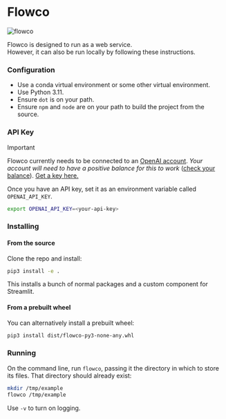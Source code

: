 

# Flowco
![flowco](https://github.com/user-attachments/assets/9591f546-ef52-4c16-999a-ca9e2a149586)

Flowco is designed to run as a web service.  
However, it can also be run locally by following these instructions.  

### Configuration

* Use a conda virtual environment or some other virtual environment.
* Use Python 3.11.  
* Ensure `dot` is on your path.
* Ensure `npm` and `node` are on your path to build the project from the source.

### API Key

> [!IMPORTANT]
>
> Flowco currently needs to be connected to an [OpenAI account](https://openai.com/api/). _Your account will need to have a positive balance for this to work_ ([check your balance](https://platform.openai.com/account/usage)). [Get a key here.](https://platform.openai.com/account/api-keys)
>
> Once you have an API key, set it as an environment variable called `OPENAI_API_KEY`.
>
> ```bash
> export OPENAI_API_KEY=<your-api-key>
> ```

### Installing

#### From the source

Clone the repo and install:

```bash
pip3 install -e .
```

This installs a bunch of normal packages and a custom component for Streamlit.  

#### From a prebuilt wheel

You can alternatively install
a prebuilt wheel:

```bash
pip3 install dist/flowco-py3-none-any.whl 
```

### Running

On the command line, run `flowco`, passing it the directory in which to store its files.  That directory
should already exist:

```bash
mkdir /tmp/example
flowco /tmp/example
```

Use `-v` to turn on logging.